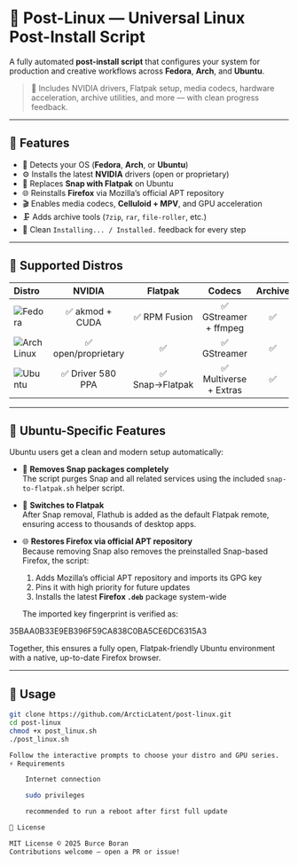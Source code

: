 # 🧊 Post-Linux — Universal Linux Post-Install Script

A fully automated **post-install script** that configures your system for production and creative workflows across **Fedora**, **Arch**, and **Ubuntu**.

> 🎯 Includes NVIDIA drivers, Flatpak setup, media codecs, hardware acceleration, archive utilities, and more — with clean progress feedback.

---

## 🚀 Features

- 🧠 Detects your OS (**Fedora**, **Arch**, or **Ubuntu**)
- ⚙️ Installs the latest **NVIDIA** drivers (open or proprietary)
- 🧩 Replaces **Snap with Flatpak** on Ubuntu
- 🌐 Reinstalls **Firefox** via Mozilla’s official APT repository
- 🎬 Enables media codecs, **Celluloid + MPV**, and GPU acceleration
- 🗜️ Adds archive tools (`7zip`, `rar`, `file-roller`, etc.)
- 🧱 Clean `Installing... / Installed.` feedback for every step

---

## 🧩 Supported Distros

| Distro | NVIDIA | Flatpak | Codecs | Archive |
|:--|:--:|:--:|:--:|:--:|
| ![Fedora](https://img.shields.io/badge/Fedora-40%2B-0A6CF5?logo=fedora&logoColor=white&style=flat-square) | ✅ akmod + CUDA | ✅ RPM Fusion | ✅ GStreamer + ffmpeg | ✅ |
| ![Arch Linux](https://img.shields.io/badge/Arch_Linux-Rolling-1793D1?logo=archlinux&logoColor=white&style=flat-square) | ✅ open/proprietary | ✅ | ✅ GStreamer | ✅ |
| ![Ubuntu](https://img.shields.io/badge/Ubuntu-22.04%2B-E95420?logo=ubuntu&logoColor=white&style=flat-square) | ✅ Driver 580 PPA | ✅ Snap→Flatpak | ✅ Multiverse + Extras | ✅ |

---

## 🧊 Ubuntu-Specific Features

Ubuntu users get a clean and modern setup automatically:

- 🧹 **Removes Snap packages completely**  
  The script purges Snap and all related services using the included `snap-to-flatpak.sh` helper script.

- 🔄 **Switches to Flatpak**  
  After Snap removal, Flathub is added as the default Flatpak remote, ensuring access to thousands of desktop apps.

- 🌐 **Restores Firefox via official APT repository**  
  Because removing Snap also removes the preinstalled Snap-based Firefox, the script:
  1. Adds Mozilla’s official APT repository and imports its GPG key  
  2. Pins it with high priority for future updates  
  3. Installs the latest **Firefox `.deb`** package system-wide  

  The imported key fingerprint is verified as:

35BAA0B33E9EB396F59CA838C0BA5CE6DC6315A3


Together, this ensures a fully open, Flatpak-friendly Ubuntu environment with a native, up-to-date Firefox browser.

---

## 🧮 Usage

```bash
git clone https://github.com/ArcticLatent/post-linux.git
cd post-linux
chmod +x post_linux.sh
./post_linux.sh

Follow the interactive prompts to choose your distro and GPU series.
⚡ Requirements

    Internet connection

    sudo privileges

    recommended to run a reboot after first full update

📜 License

MIT License © 2025 Burce Boran
Contributions welcome — open a PR or issue!
